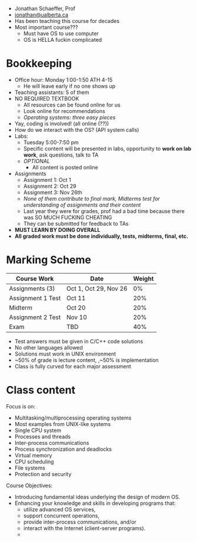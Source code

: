 - Jonathan Schaeffer, Prof
- jonathan@ualberta.ca
- Has been teaching this course for decades
- Most important course???
	- Must have OS to use computer
	- OS is HELLA fuckin complicated
# Bookkeeping
- Office hour: Monday 1:00-1:50 ATH 4-15
	- He will leave early if no one shows up
- Teaching assistants: 5 of them
- NO REQUIRED TEXTBOOK
	- All resources can be found online for us
	- Look online for recommendations
	- *Operating systems: three easy pieces*
- Yay, coding is involved! (all online (??))
- How do we interact with the OS? (API system calls)
- Labs:
	- Tuesday 5:00-7:50 pm
	- Specific content will be presented in labs, opportunity to **work on lab work**, ask questions, talk to TA
	- *OPTIONAL*
		- All content is posted online
- Assignments
	- Assignment 1: Oct 1
	- Assignment 2: Oct 29
	- Assignment 3: Nov 26th
	- *None of them contribute to final mark, Midterms test for understanding of assignments and their content*
	- Last year they were for grades, prof had a bad time because there was SO MUCH FUCKING CHEATING
	- They can be submitted for feedback to TAs
- **MUST LEARN BY DOING OVERALL**
- **All graded work must be done individually, tests, midterms, final, etc.**
# Marking Scheme
|Course Work|Date|Weight|
|---|---|---|
|Assignments (3)|Oct 1, Oct 29, Nov 26|0%|
|Assignment 1 Test|Oct 11|20%|
|Midterm|Oct 20|20%|
|Assignment 2 Test|Nov 10|20%|
|Exam|TBD|40%|
- Test answers must be given in C/C++ code solutions
- No other languages allowed
- Solutions must work in UNIX environment
- ~50% of grade is lecture content, ,~50% is implementation
- Class is fully curved for each major assessment

# Class content
Focus is on:
- Multitasking/multiprocessing operating systems
- Most examples from UNIX-like systems
- Single CPU system
- Processes and threads
- Inter-process communications
- Process synchronization and deadlocks
- Virtual memory
- CPU scheduling
- File systems
- Protection and security

Course Objectives:
- Introducing fundamental ideas underlying the design of modern OS.
- Enhancing your knowledge and skills in developing programs that:
	- utilize advanced OS services,
	- support concurrent operations,
	- provide inter-process communications, and/or
	- interact with the Internet (client-server programs).
	- 